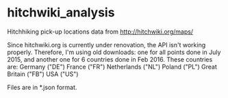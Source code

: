 # hitchwiki_analysis
Hitchhiking pick-up locations data from http://hitchwiki.org/maps/

Since hitchwiki.org is currently under renovation, the API isn't working properly. Therefore, I'm using old downloads: one for all points done in July 2015, and another one for 6 countries done in Feb 2016.
These countries are:
Germany ("DE")
France ("FR")
Netherlands ("NL")
Poland ("PL")
Great Britain ("FB")
USA ("US")

Files are in *.json format.
